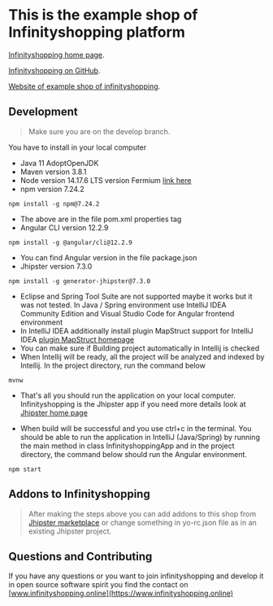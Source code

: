 # This is the example shop of Infinityshopping platform

[Infinityshopping home page](https://www.infinityshopping.online).

[Infinityshopping on GitHub](https://www.github.com/PiotrZielonka/infinityshopping/tree/develop).

[Website of example shop of infinityshopping](https://www.infinityshopping.online/example-shop).

## Development

> Make sure you are on the develop branch.

You have to install in your local computer

- Java 11 AdoptOpenJDK
- Maven version 3.8.1
- Node version 14.17.6 LTS version Fermium [link here](https://nodejs.org/en/download/releases/)
- npm version 7.24.2
```
npm install -g npm@7.24.2
```
- The above are in the file pom.xml properties tag
- Angular CLI version 12.2.9
```
npm install -g @angular/cli@12.2.9
```
- You can find Angular version in the file package.json
- Jhipster version 7.3.0
```
npm install -g generator-jhipster@7.3.0
```
- Eclipse and Spring Tool Suite are not supported maybe it works but it was not tested. In Java / Spring environment use IntelliJ IDEA Community Edition and Visual Studio Code for Angular frontend environment
- In IntelliJ IDEA additionally install plugin MapStruct support for IntelliJ IDEA [plugin MapStruct homepage](https://plugins.jetbrains.com/plugin/10036-mapstruct-support)
- You can make sure if Building project automatically in Intellij is checked
- When Intellij will be ready, all the project will be analyzed and indexed by Intellij. In the project directory, run the command below
```
mvnw
```
- That's all you should run the application on your local computer. Infinityshopping is the Jhipster app if you need more details look at [Jhipster home page](https://www.jhipster.tech)

- When build will be successful and you use ctrl+c in the terminal. You should be able to run the application in IntelliJ (Java/Spring) by running the main method in class InfinityshoppingApp and in the project directory, the command below should run the Angular environment.
```
npm start
```

## Addons to Infinityshopping
> After making the steps above you can add addons to this shop from [Jhipster marketplace](https://www.jhipster.tech/modules/marketplace/#/list) or change something in yo-rc.json file as in an existing Jhipster project.

## Questions and Contributing

If you have any questions or you want to join infinityshopping and develop it in open source software spirit you find the contact on [www.infinityshopping.online](https://www.infinityshopping.online)